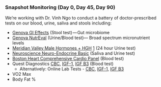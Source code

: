 ### Snapshot Monitoring (Day 0, Day 45, Day 90)
We’re working with Dr. Vinh Ngo to conduct a battery of doctor-prescribed tests on our blood, urine, saliva and stools including:
- [Genova GI Effects](https://www.gdx.net/product/gi-effects-comprehensive-stool-test) (Stool test) — Gut microbiome
- [Genova NutrEval](https://www.gdx.net/product/nutreval-fmv-nutritional-test-blood-urine) (Urine/Blood test)— Broad spectrum micronutrient levels
- [Meridian Valley Male Hormones + HGH](http://meridianvalleylab.com/24-hour-urine-hormone-testing) [1](http://meridianvalleylab.com/wp-content/uploads/2014/07/Comp-Plus-w-hGH-Jane-Doe-new-logo-5-2011.pdf) (24 hour Urine test) 
- [Neuroscience Neuro-Endocrine Basic](https://www.neurorelief.com/?p=testDet&testID=35) (Saliva and Urine test)
- [Boston Heart Comprehensive Cardio Panel](http://www.bostonheartdiagnostics.com/patients_assessing_risk.php) (Blood test)
- Quest Diagnostics [CBC](http://www.questdiagnostics.com/testcenter/TestDetail.action?ntc=6399), [IGF-1](http://www.questdiagnostics.com/testcenter/TestDetail.action?ntc=16293), [IGF B3](http://www.questdiagnostics.com/testcenter/TestDetail.action?ntc=34458) (Blood test)
	- Alternatively: Online Lab Tests - [CBC](https://labtestsonline.org/understanding/analytes/cbc/tab/test), [IGF-1](https://labtestsonline.org/understanding/analytes/igf1), [IGF B3](http://www.truehealthlabs.com/IGF-Binding-Protein-3-Insulin-Like-Growth-Factor-p/quest_34458.htm)
- VO2 Max
- Body Fat %
